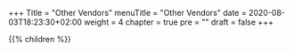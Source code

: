 +++
Title = "Other Vendors"
menuTitle = "Other Vendors"
date = 2020-08-03T18:23:30+02:00
weight = 4
chapter = true
pre = ""
draft = false
+++

{{% children  %}}